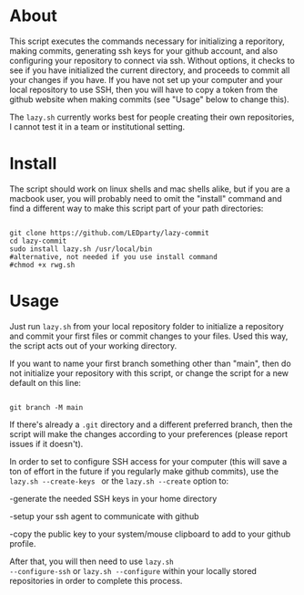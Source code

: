 # About

This script executes the commands necessary for initializing a reporitory, making commits,
generating ssh keys for your github account, and also configuring your repository to connect
via ssh. Without options, it checks to see if you have initialized the current directory,
and proceeds to commit all your changes if you have. If you have not set up your computer and
your local repository to use SSH, then you will have to copy a token from the github website
when making commits (see "Usage" below to change this).

The <code>lazy.sh</code> currently works best for people creating their own repositories, I
cannot test it in a team or institutional setting. 

# Install 

The script should work on linux shells and mac shells alike, but if you are a macbook user,
you will probably need to omit the "install" command and find a different way to make this
script part of your path directories:

<pre><code>
git clone https://github.com/LEDparty/lazy-commit
cd lazy-commit
sudo install lazy.sh /usr/local/bin
#alternative, not needed if you use install command
#chmod +x rwg.sh
</pre></code>

# Usage

Just run <code>lazy.sh</code> from your local repository folder to initialize a repository
and commit your first files or commit changes to your files. Used this way, the script acts
out of your working directory.

If you want to name your first branch something other than  "main", then do not initialize
your repository with this script, or change the script for a new default
on this line:

<pre><code>
git branch -M main
</pre></code>

If there's already a <code>.git</code> directory and a different preferred branch, then 
the script will make the changes according to your preferences
(please report issues if it doesn't).

In order to set to configure SSH access for your computer (this will save a ton of effort in the
future if you regularly make github commits), use the <code>lazy.sh --create-keys
</code> or the <code>lazy.sh --create</code> option to:

-generate the needed SSH keys in your home directory

-setup your ssh agent to communicate with github

-copy the public key to your system/mouse clipboard to add to your github profile.

After that, you will then need to use <code>lazy.sh --configure-ssh</code> or <code>lazy.sh
--configure</code> within your locally stored repositories in order to complete this process.


